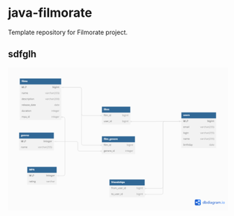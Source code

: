 # java-filmorate
Template repository for Filmorate project.
## sdfglh
![Alt-текст](https://raw.githubusercontent.com/alexeyakachuk/Probnik/main/Untitled.png)

